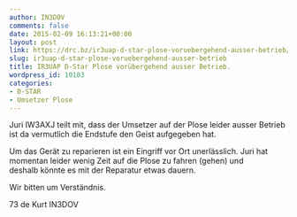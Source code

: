 ```yaml
---
author: IN3DOV
comments: false
date: 2015-02-09 16:13:21+00:00
layout: post
link: https://drc.bz/ir3uap-d-star-plose-voruebergehend-ausser-betrieb/
slug: ir3uap-d-star-plose-voruebergehend-ausser-betrieb
title: IR3UAP D-Star Plose vorübergehend ausser Betrieb.
wordpress_id: 10103
categories:
- D-STAR
- Umsetzer Plose
---
```


Juri IW3AXJ teilt mit, dass der Umsetzer auf der Plose leider ausser Betrieb ist da vermutlich die Endstufe den Geist aufgegeben hat.

Um das Gerät zu reparieren ist ein Eingriff vor Ort unerlässlich. Juri hat momentan leider wenig Zeit auf die Plose zu fahren (gehen) und deshalb könnte es mit der Reparatur etwas dauern.

Wir bitten um Verständnis.

73 de Kurt IN3DOV
